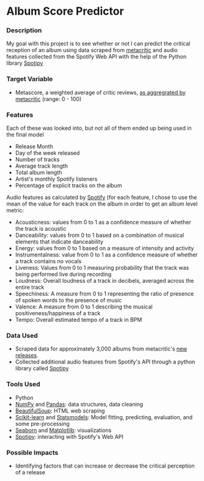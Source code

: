 # Album Score Predictor

### Description

My goal with this project is to see whether or not I can predict the critical reception of an album using data scraped from [metacritic](https://www.metacritic.com) and audio features collected from the Spotify Web API with the help of the Python library [Spotipy](https://spotipy.readthedocs.io/en/2.16.0/)


### Target Variable

- Metascore, a weighted average of critic reviews, [as aggregrated by metacritic](https://www.metacritic.com/about-metascores) (range: 0 - 100)

### Features 
Each of these was looked into, but not all of them ended up being used in the final model

- Release Month 
- Day of the week released
- Number of tracks
- Average track length
- Total album length
- Artist's monthly Spotify listeners
- Percentage of explicit tracks on the album

Audio features as calculated by [Spotify](https://developer.spotify.com/documentation/web-api/reference/tracks/get-audio-features/) (for each feature, I chose to use the mean of the value for each track on the album in order to get an album level metric:

- Acousticness: values from 0 to 1 as a confidence measure of whether the track is acoustic
- Danceability: values from 0 to 1 based on a combination of musical elements that indicate danceability
- Energy: values from 0 to 1 based on a measure of intensity and activity
- Instrumentalness: value from 0 to 1 as a confidence measure of whether a track contains no vocals
- Liveness: Values from 0 to 1 measuring probability that the track was being performed live during recording
- Loudness: Overall loudness of a track in decibels, averaged across the entire track
- Speechiness: A measure from 0 to 1 representing the ratio of presence of spoken words to the presence of music
- Valence: A measure from 0 to 1 describing the musical positiveness/happiness of a track
- Tempo: Overall estimated tempo of a track in BPM

### Data Used
- Scraped data for approximately 3,000 albums from metacritic's [new releases](https://www.metacritic.com/browse/albums/release-date/new-releases/date).
- Collected additional audio features from Spotify's API through a python library called [Spotipy](https://spotipy.readthedocs.io/en/2.16.0/#)

### Tools Used
- Python
- [NumPy](https://numpy.org/doc/stable/#) and [Pandas](https://pandas.pydata.org/docs/index.html): data structures, data cleaning
- [BeautifulSoup](https://www.crummy.com/software/BeautifulSoup/bs4/doc/#): HTML web scraping
- [Scikit-learn](https://scikit-learn.org/stable/index.html) and [Statsmodels](https://www.statsmodels.org/dev/index.html): Model fitting, predicting, evaluation, and some pre-processing
- [Seaborn](https://seaborn.pydata.org/index.html#) and [Matplotlib](https://matplotlib.org/): visualizations
- [Spotipy](https://spotipy.readthedocs.io/en/2.16.0/#): interacting with Spotify's Web API

### Possible Impacts 
- Identifying factors that can increase or decrease the critical perception of a release




